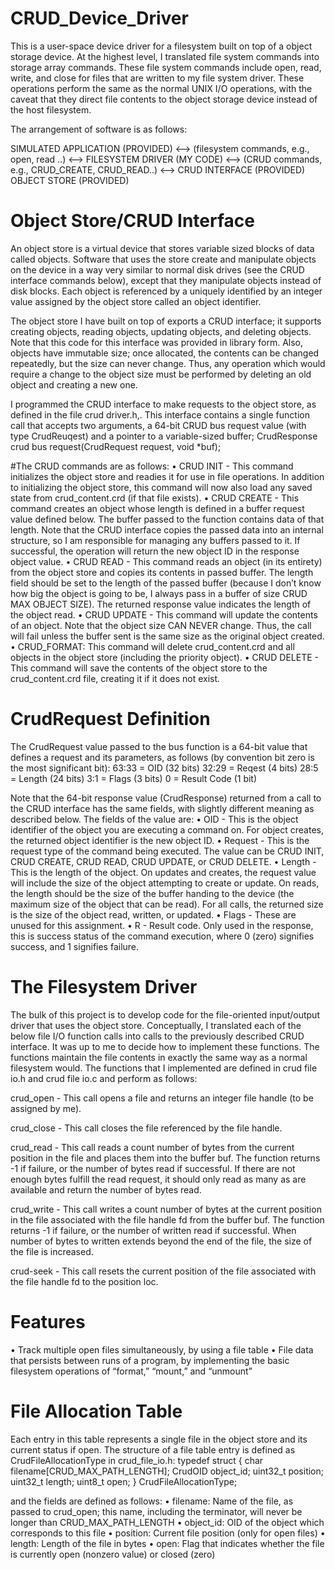 # CRUD_Device_Driver

This is a user-space device driver for a filesystem built on top of a object storage device. At the highest level, I translated file system commands into storage array commands. These file system commands include open, read, write, and close for files that are written to my file system driver. These operations perform the same as the normal UNIX I/O operations,
with the caveat that they direct file contents to the object storage device instead of the host filesystem. 

The arrangement of software is as follows:

   SIMULATED APPLICATION (PROVIDED) 
<--> 
   (filesystem commands, e.g., open, read ..)
<--> 
   FILESYSTEM DRIVER (MY CODE)
<--> 
   (CRUD commands, e.g., CRUD_CREATE, CRUD_READ..)
<--> 
   CRUD INTERFACE (PROVIDED)
   OBJECT STORE (PROVIDED)

# Object Store/CRUD Interface
An object store is a virtual device that stores variable sized blocks of data called objects. Software that uses
the store create and manipulate objects on the device in a way very similar to normal disk drives (see the
CRUD interface commands below), except that they manipulate objects instead of disk blocks. Each object is
referenced by a uniquely identified by an integer value assigned by the object store called an object identifier.

The object store I have built on top of exports a CRUD interface; it supports creating objects, reading
objects, updating objects, and deleting objects. Note that this code for this interface was provided in library
form. Also, objects have immutable size; once allocated, the contents can be changed repeatedly, but the size
can never change. Thus, any operation which would require a change to the object size must be performed by
deleting an old object and creating a new one.

I programmed the CRUD interface to make requests to the object store, as defined in the file crud driver.h,.
This interface contains a single function call that accepts two arguments, a 64-bit CRUD bus request value
(with type CrudReuqest) and a pointer to a variable-sized buffer;
      CrudResponse crud bus request(CrudRequest request, void *buf);

#The CRUD commands are as follows:
• CRUD INIT - This command initializes the object store and readies it for use in file operations. In addition to initializing the object store, this command will now also load any saved state from crud_content.crd (if that file exists).
• CRUD CREATE - This command creates an object whose length is defined in a buffer request value defined
below. The buffer passed to the function contains data of that length. Note that the CRUD interface
copies the passed data into an internal structure, so I am responsible for managing any buffers passed
to it. If successful, the operation will return the new object ID in the response object value.
• CRUD READ - This command reads an object (in its entirety) from the object store and copies its contents
in passed buffer. The length field should be set to the length of the passed buffer (because I don’t know
how big the object is going to be, I always pass in a buffer of size CRUD MAX OBJECT SIZE).
The returned response value indicates the length of the object read.
• CRUD UPDATE - This command will update the contents of an object. Note that the object size CAN
NEVER change. Thus, the call will fail unless the buffer sent is the same size as the original object
created.
• CRUD_FORMAT: This command will delete crud_content.crd and all objects in the object
store (including the priority object).
• CRUD DELETE - This command will save the contents of the object store to the crud_content.crd
file, creating it if it does not exist. 

# CrudRequest Definition
The CrudRequest value passed to the bus function is a 64-bit value that defines a request and its parameters, as
follows (by convention bit zero is the most significant bit):
63:33 = OID (32 bits)
32:29 = Reqest (4 bits)
28:5  = Length (24 bits)
 3:1  = Flags (3 bits)
  0   = Result Code (1 bit)
  
Note that the 64-bit response value (CrudResponse) returned from a call to the CRUD interface has the same
fields, with slightly different meaning as described below. The fields of the value are:
• OID - This is the object identifier of the object you are executing a command on. For object creates, the
returned object identifier is the new object ID.
• Request - This is the request type of the command being executed. The value can be CRUD INIT,
CRUD CREATE, CRUD READ, CRUD UPDATE, or CRUD DELETE.
• Length - This is the length of the object. On updates and creates, the request value will include the size
of the object attempting to create or update. On reads, the length should be the size of the buffer
handing to the device (the maximum size of the object that can be read). For all calls, the returned
size is the size of the object read, written, or updated.
• Flags - These are unused for this assignment.
• R - Result code. Only used in the response, this is success status of the command execution, where 0
(zero) signifies success, and 1 signifies failure. 

# The Filesystem Driver
The bulk of this project is to develop code for the file-oriented input/output driver that uses the object store.
Conceptually, I translated each of the below file I/O function calls into calls to the previously described
CRUD interface. It was up to me to decide how to implement these functions. The functions
maintain the file contents in exactly the same way as a normal filesystem would. The functions that I
implemented are defined in crud file io.h and crud file io.c and perform as follows:

crud_open -  This call opens a file and returns an integer file handle (to be assigned by me).

crud_close -  This call closes the file referenced by the file handle. 

crud_read - This call reads a count number of bytes from the current position in the file and
places them into the buffer buf. The function returns -1 if failure, or the number
of bytes read if successful. If there are not enough bytes fulfill the read request, it
should only read as many as are available and return the number of bytes read.

crud_write - This call writes a count number of bytes at the current position in the file associated
with the file handle fd from the buffer buf. The function returns -1 if failure, or the
number of written read if successful. When number of bytes to written extends
beyond the end of the file, the size of the file is increased.

crud-seek - This call resets the current position of the file associated with the file handle fd to
the position loc.

# Features
• Track multiple open files simultaneously, by using a file table
• File data that persists between runs of a program, by implementing the basic filesystem operations of
“format,” “mount,” and “unmount”

# File Allocation Table
Each entry in this table represents a single file in the object store and its current status if open. The structure of
a file table entry is defined as CrudFileAllocationType in crud_file_io.h:
    typedef struct {
        char filename[CRUD_MAX_PATH_LENGTH];
        CrudOID object_id;
        uint32_t position;
        uint32_t length;
        uint8_t open;
} CrudFileAllocationType;

and the fields are defined as follows:
• filename: Name of the file, as passed to crud_open; this name, including the terminator, will never be longer than CRUD_MAX_PATH_LENGTH
• object_id: OID of the object which corresponds to this file
• position: Current file position (only for open files)
• length: Length of the file in bytes
• open: Flag that indicates whether the file is currently open (nonzero value) or closed (zero)
